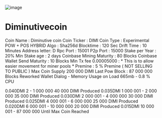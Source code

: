 ![image](https://i.imgur.com/9mCYnDI.png)
# Diminutivecoin

Coin Name : Diminutive coin
Coin Ticker : DIMI 
Coin Type : Experimental POW + POS HYBRID
Algo : Sha256d
Blocktime : 120 Sec
Drift Time : 10 Minutes
Address letter: D
Rpc Port : 15001 
P2p Port : 15000
Stake per Year :  20%
Min Stake age : 2 days 
Coinbase Mining Maturity : 80 Blocks
Coinbase Wallet Send Maturity : 10 Blocks
Min Tx fee 0.00005000 : * This is to allow easier movement for miner pools * 
Premine : 5 % Premine ( NOT SELLING TO PUBLIC ) 
Max Coin Supply 200 000 DIMI
Last Pow Block : 87 000 000 Blocks 
Reworked Wallet Dialog - Memory Usage on Load 665mb - 0.8 % CPU 

0.040DMI 2 - 1 000 000              40 000 DIMI Produced
0.035DMI 1 000 001 - 2 000 000      35 000‬ DIMI Produced
0.030DMI 2 000 001 - 4 000 000      30 000 DIMI Produced
0.025DMI 4 000 001 - 6 000 000      25 000 DIMI Produced
0.020DMI 6 000 001 - 10 000 000     20 000 DIMI Produced
0.015DMI 10 000 001 - 87 000 000    Until  Max Coin Reached
